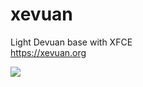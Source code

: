 # xevuan
Light Devuan base with XFCE<br/>
https://xevuan.org

<img src="https://xevuan.org/media/xevuan.jpg">
